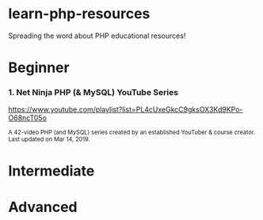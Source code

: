 # learn-php-resources
Spreading the word about PHP educational resources!  

# Beginner

### 1. Net Ninja PHP (& MySQL) YouTube Series
https://www.youtube.com/playlist?list=PL4cUxeGkcC9gksOX3Kd9KPo-O68ncT05o

<sup>A 42-video PHP (and MySQL) series created by an established YouTuber & course creator. Last updated on Mar 14, 2019. </sup>


# Intermediate


# Advanced
